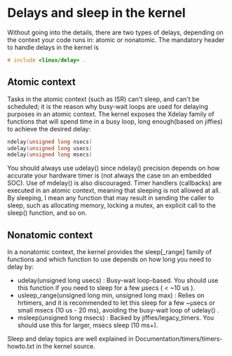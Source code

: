 # Delays and sleep in the kernel
Without going into the details, there are two types of delays, depending on the context your
code runs in: atomic or nonatomic. The mandatory header to handle delays in the kernel is
``` C
# include <linux/delay> .
```
## Atomic context
Tasks in the atomic context (such as ISR) can't sleep, and can't be scheduled; it is the reason
why busy-wait loops are used for delaying purposes in an atomic context. The kernel
exposes the Xdelay family of functions that will spend time in a busy loop, long
enough(based on jiffies) to achieve the desired delay:
``` C
ndelay(unsigned long nsecs)
udelay(unsigned long usecs)
mdelay(unsigned long msecs)
``` 

You should always use udelay() since ndelay() precision depends on how accurate your
hardware timer is (not always the case on an embedded SOC). Use of mdelay() is also
discouraged.
Timer handlers (callbacks) are executed in an atomic context, meaning that sleeping is not
allowed at all. By sleeping, I mean any function that may result in sending the caller to sleep,
such as allocating memory, locking a mutex, an explicit call to the sleep() function, and so
on.
## Nonatomic context
In a nonatomic context, the kernel provides the sleep[_range] family of functions and
which function to use depends on how long you need to delay by:
- udelay(unsigned long usecs) : Busy-wait loop-based. You should use this function if you need to sleep for a few μsecs ( < ~10 us ).
- usleep_range(unsigned long min, unsigned long max) : Relies on hrtimers, and it is recommended to let this sleep for a few ~μsecs or small msecs (10 us - 20 ms), avoiding the busy-wait loop of udelay() .
- msleep(unsigned long msecs) : Backed by jiffies/legacy_timers. You should use this for larger, msecs sleep (10 ms+).

Sleep and delay topics are well explained in
Documentation/timers/timers-howto.txt in the kernel source.
